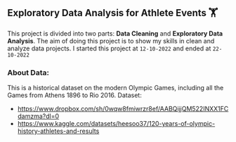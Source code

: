 ## Exploratory Data Analysis for Athlete Events :weight_lifting:
This project is divided into two parts: **Data Cleaning** and **Exploratory Data Analysis**. The aim of doing this project is to show my skills in clean and analyze data projects. I started this project at `12-10-2022` and ended at `22-10-2022`

### About Data:
This is a historical dataset on the modern Olympic Games, including all the Games from Athens 1896 to Rio 2016. 
Dataset: 
  - https://www.dropbox.com/sh/0wqw8fmiwrzr8ef/AABQijjQM522INXX1FCdamzma?dl=0
  - https://www.kaggle.com/datasets/heesoo37/120-years-of-olympic-history-athletes-and-results


